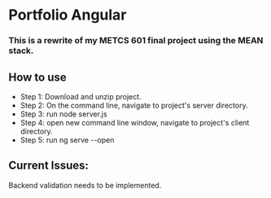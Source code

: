 # Portfolio Angular

### This is a rewrite of my METCS 601 final project using the MEAN stack. 

## How to use

* Step 1: Download and unzip project.  
* Step 2: On the command line, navigate to project's server directory. 
* Step 3: run node server.js 
* Step 4: open new command line window, navigate to project's client directory.
* Step 5: run ng serve --open 

## Current Issues: 
Backend validation needs to be implemented. 
